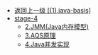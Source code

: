 - [返回上一级 [(1).java-basis]](2.JavaNotes/(1).java-basis/)
- [stage-4](2.JavaNotes/(1).java-basis/stage-4/)
  - [2.JMM(Java内存模型)](2.JavaNotes/(1).java-basis/stage-4/2.JMM(Java内存模型).md)
  - [3.AQS原理](2.JavaNotes/(1).java-basis/stage-4/3.AQS原理.md)
  - [4.Java并发实现](2.JavaNotes/(1).java-basis/stage-4/4.Java并发实现.md)
